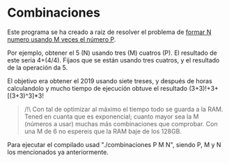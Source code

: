 # Combinaciones
Este programa se ha creado a raiz de resolver el problema de [formar N numero usando M veces el número P](https://matematicascercanas.com/2019/01/02/jugando-con-numeros-2019-2/).

Por ejemplo, obtener el 5 (N) usando tres (M) cuatros (P). El resultado de este seria 4+(4/4). Fijaos que se están usando tres cuatros, y el resultado de la operación da 5.

El objetivo era obtener el 2019 usando siete treses, y después de horas calculandolo y mucho tiempo de ejecución obtuve el resultado (3+3)!+3+[(3+3)^3]*3!

> /!\\ Con tal de optimizar al máximo el tiempo todo se guarda a la RAM. Tened en cuanta que es exponencial; cuanto mayor sea la M (números a usar) muchas más combinaciones que comprobar. Con una M de 6 no espereis que la RAM baje de los 128GB.

Para ejecutar el compilado usad "./combinaciones P M N", siendo P, M y N los mencionados ya anteriormente.
